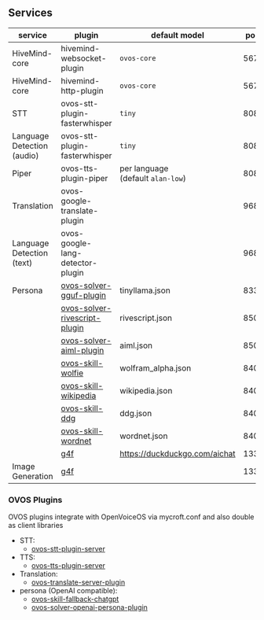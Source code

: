 ## Services

| service                       | plugin                                                                                        | default model                        | port | endpoint             |
|-------------------------------|-----------------------------------------------------------------------------------------------|--------------------------------------|------|----------------------|
| HiveMind-core                 | hivemind-websocket-plugin                                                                     | `ovos-core `                         | 5678 |                      |
| HiveMind-core                 | hivemind-http-plugin                                                                          | `ovos-core`                          | 5679 |                      |
| STT                           | ovos-stt-plugin-fasterwhisper                                                                 | `tiny`                               | 8081 | /stt                 |
| Language Detection<br>(audio) | ovos-stt-plugin-fasterwhisper                                                                 | `tiny`                               | 8081 | /lang_detect         |
| Piper                         | ovos-tts-plugin-piper                                                                         | per language<br>(default `alan-low`) | 8082 | /v2/synthesize       |
| Translation                   | ovos-google-translate-plugin                                                                  |                                      | 9686 | /translate           |
| Language Detection<br>(text)  | ovos-google-lang-detector-plugin                                                              |                                      | 9686 | /detect              |
| Persona                       | [ovos-solver-gguf-plugin](https://github.com/TigreGotico/ovos-solver-gguf-plugin)             | tinyllama.json                       | 8337 | /v1/chat/completions |
|                               | [ovos-solver-rivescript-plugin](https://github.com/OpenVoiceOS/ovos-solver-plugin-rivescript) | rivescript.json                      | 8501 | /v1/chat/completions |
|                               | [ovos-solver-aiml-plugin](https://github.com/OpenVoiceOS/ovos-solver-plugin-aiml)             | aiml.json                            | 8500 | /v1/chat/completions |
|                               | [ovos-skill-wolfie](https://github.com/OpenVoiceOS/ovos-skill-wolfie)                         | wolfram_alpha.json                   | 8401 | /v1/chat/completions |
|                               | [ovos-skill-wikipedia](https://github.com/OpenVoiceOS/ovos-skill-wikipedia)                   | wikipedia.json                       | 8400 | /v1/chat/completions |
|                               | [ovos-skill-ddg](https://github.com/OpenVoiceOS/ovos-skill-ddg)                               | ddg.json                             | 8403 | /v1/chat/completions |
|                               | [ovos-skill-wordnet](https://github.com/OpenVoiceOS/ovos-skill-wordnet)                       | wordnet.json                         | 8402 | /v1/chat/completions |
|                               | [g4f](https://github.com/xtekky/gpt4free)                                                     | https://duckduckgo.com/aichat        | 1337 | /v1/chat/completions |
| Image Generation              | [g4f](https://github.com/xtekky/gpt4free)                                                     |                                      | 1337 | /v1/images/generate  |

### OVOS Plugins

OVOS plugins integrate with OpenVoiceOS via mycroft.conf and also double as client libraries

- STT:
    - [ovos-stt-plugin-server](https://github.com/OpenVoiceOS/ovos-stt-server-plugin)
- TTS:
    - [ovos-tts-plugin-server](https://github.com/OpenVoiceOS/ovos-tts-server-plugin)
- Translation:
    - [ovos-translate-server-plugin](https://github.com/OpenVoiceOS/ovos-translate-server-plugin)
- persona (OpenAI compatible):
    - [ovos-skill-fallback-chatgpt](https://github.com/OpenVoiceOS/ovos-skill-fallback-chatgpt)
    - [ovos-solver-openai-persona-plugin](https://github.com/OpenVoiceOS/ovos-solver-openai-persona-plugin)
